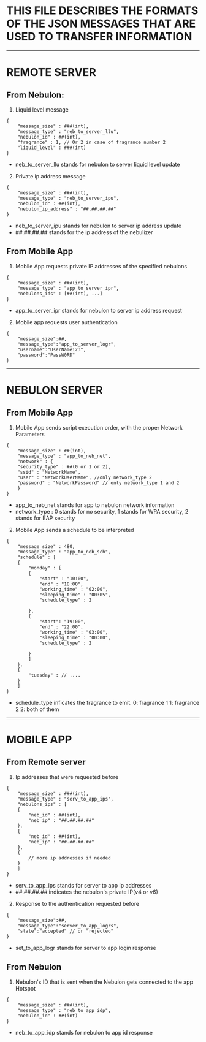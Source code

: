 # THIS FILE DESCRIBES THE FORMATS OF THE JSON MESSAGES THAT ARE USED TO TRANSFER INFORMATION

-----------------------------

# REMOTE SERVER

## From Nebulon:

1. Liquid level message

```
{
    "message_size" : ###(int),
    "message_type" : "neb_to_server_llu",
    "nebulon_id" : ##(int),
    "fragrance" : 1, // Or 2 in case of fragrance number 2
    "liquid_level" : ###(int)
}
```

  * neb_to_server_llu stands for nebulon to server liquid level update

2. Private ip address message

```
{
    "message_size" : ###(int),
    "message_type" : "neb_to_server_ipu",
    "nebulon_id" : ##(int),
    "nebulon_ip_address" : "##.##.##.##"
}
```

  * neb_to_server_ipu stands for nebulon to server ip address update
  * ##.##.##.## stands for the ip address of the nebulizer

## From Mobile App

1. Mobile App requests private IP addresses of the specified nebulons

```
{
    "message_size" : ###(int),
    "message_type" : "app_to_server_ipr",
    "nebulons_ids" : [##(int), ...]
}
```

  * app_to_server_ipr stands for nebulon to server ip address request

2. Mobile app requests user authentication

```
{
    "message_size":##,
    "message_type":"app_to_server_logr",
    "username":"UserName123",
    "password":"PassW0RD"
}
```

----------------------------------------------

# NEBULON SERVER

## From Mobile App

1. Mobile App sends script execution order, with the proper Network Parameters

```
{
    "message_size" : ##(int),
    "message_type" : "app_to_neb_net",
    "network" : {
	"security_type" : ##(0 or 1 or 2),
	"ssid" : "NetworkName",
	"user" : "NetworkUserName", //only network_type 2
	"password" : "NetworkPassword" // only network_type 1 and 2 
    }
}
```

  * app_to_neb_net stands for app to nebulon network information
  * network_type : 0 stands for no security, 1 stands for WPA security,
                   2 stands for EAP security

2. Mobile App sends a schedule to be interpreted

```
{
    "message_size" : 480,
    "message_type" : "app_to_neb_sch",
    "schedule" : [
	{
	    "monday" : [
		{
		    "start" : "10:00",
		    "end" : "18:00",
		    "working_time" : "02:00",
		    "sleeping_time" : "00:05",
		    "schedule_type" : 2
		    
		},
		{
		    "start": "19:00",
		    "end" : "22:00",
		    "working_time" : "03:00",
		    "sleeping_time" : "00:00",
		    "schedule_type" : 2
	            
		}
	    ]
	},
	{
	    "tuesday" : // ....
	}
    ]
}
```

  * schedule_type inficates the fragrance to emit.
    0: fragrance 1
    1: fragrance 2
    2: both of them

--------------------------------------------------------------

# MOBILE APP

## From Remote server

1. Ip addresses that were requested before

```
{
    "message_size" : ###(int),
    "message_type" : "serv_to_app_ips",
    "nebulons_ips" : [
	{
	    "neb_id" : ##(int),
	    "neb_ip" : "##.##.##.##"
	},
	{
	    "neb_id" : ##(int),
	    "neb_ip" : "##.##.##.##"
	},
	{
	    // more ip addresses if needed
	}
    ]
}
```

  * serv_to_app_ips stands for server to app ip addresses
  * ##.##.##.## indicates the nebulon's private IP(v4 or v6)

2. Response to the authentication requested before

```
{
    "message_size":##,
    "message_type":"server_to_app_logrs",
    "state":"accepted" // or "rejected"
}
```

  * set_to_app_logr stands for server to app login response
  
## From Nebulon

1. Nebulon's ID that is sent when the Nebulon gets connected to the app Hotspot

```
{
    "message_size" : ###(int),
    "message_type" : "neb_to_app_idp",
    "nebulon_id" : ##(int)
}
```

  * neb_to_app_idp stands for nebulon to app id response